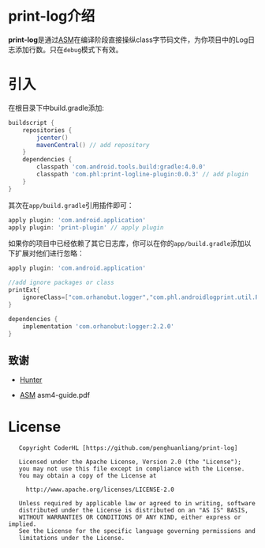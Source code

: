 # print-log介绍

**print-log**是通过[ASM](https://asm.ow2.io/index.html)在编译阶段直接操纵class字节码文件，为你项目中的Log日志添加行数。只在``debug``模式下有效。

# 引入

在根目录下中build.gradle添加:

```groovy
buildscript {
    repositories {
        jcenter()
        mavenCentral() // add repository
    }
    dependencies {
        classpath 'com.android.tools.build:gradle:4.0.0'
        classpath 'com.phl:print-logline-plugin:0.0.3' // add plugin
    }
}
```

其次在``app/build.gradle``引用插件即可：

```groovy
apply plugin: 'com.android.application'
apply plugin: 'print-plugin' // apply plugin
```

如果你的项目中已经依赖了其它日志库，你可以在你的``app/build.gradle``添加以下扩展对他们进行忽略：

```groovy
apply plugin: 'com.android.application'

//add ignore packages or class
printExt{
    ignoreClass=["com.orhanobut.logger","com.phl.androidlogprint.util.PrintUtil"]
}

dependencies {
    implementation 'com.orhanobut:logger:2.2.0'
}
```



## 致谢

- [Hunter](https://github.com/Leaking/Hunter)

- [ASM](https://asm.ow2.io/asm4-guide.pdf) asm4-guide.pdf

# License

```
   Copyright CoderHL [https://github.com/penghuanliang/print-log]

   Licensed under the Apache License, Version 2.0 (the "License");
   you may not use this file except in compliance with the License.
   You may obtain a copy of the License at

     http://www.apache.org/licenses/LICENSE-2.0

   Unless required by applicable law or agreed to in writing, software
   distributed under the License is distributed on an "AS IS" BASIS,
   WITHOUT WARRANTIES OR CONDITIONS OF ANY KIND, either express or implied.
   See the License for the specific language governing permissions and
   limitations under the License.
```